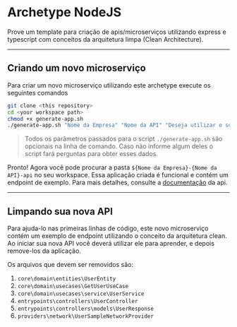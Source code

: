 # Archetype NodeJS

Prove um template para criação de apis/microserviços utilizando express e typescript com conceitos da arquitetura limpa (Clean Architecture).

---

## Criando um novo microserviço

Para criar um novo microserviço utilizando este archetype execute os seguintes comandos

```bash
git clone <this repository>
cd <your workspace path>
chmod +x generate-app.sh
./generate-app.sh "Nome da Empresa" "Nome da API" "Deseja utilizar o sonarqube? (true/false)"
```
> Todos os parâmetros passados para o script `./generate-app.sh` são opcionais na linha de comando. Caso não informe algum deles o script fará perguntas para obter esses dados.

Pronto! Agora você pode procurar a pasta `${Nome da Empresa}-{Nome da API}-api` no seu workspace.
Essa aplicação criada é funcional e contém um endpoint de exemplo. Para mais detalhes, consulte a [documentação](template/$%7Bcompanyname%7D-$%7Bappname%7D-api/README.md) da api.

---

## Limpando sua nova API

Para ajuda-lo nas primeiras linhas de código, este novo microserviço contém um exemplo de endpoint utilizando o conceito da arquitetura clean. 
Ao iniciar sua nova API você deverá utilizar ele para aprender, e depois remove-los da aplicação. 

Os arquivos que devem ser removidos são:

1. `core\domain\entities\UserEntity`
2. `core\domain\usecases\GetUserUseCase`
3. `core\domain\usecases\service\UserService`
4. `entrypoints\controllers\UserController`
5. `entrypoints\controllers\models\UserResponse`
6. `providers\network\UserSampleNetworkProvider`
